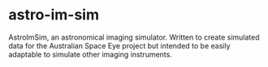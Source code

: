 # astro-im-sim
AstroImSim, an astronomical imaging simulator. Written to create simulated data for the Australian Space Eye project but intended to be easily adaptable to simulate other imaging instruments.
